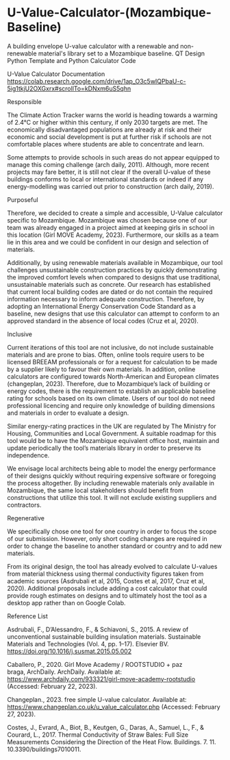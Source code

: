 # U-Value-Calculator-(Mozambique-Baseline)
A building envelope U-value calculator with a renewable and non-renewable material's library set to a Mozambique baseline. QT Design Python Template and Python Calculator Code

U-Value Calculator Documentation
https://colab.research.google.com/drive/1ap_O3c5wIQPbaU-c-5ig1tkjU2OXGxrx#scrollTo=kDNxm6uS5qhn

Responsible

The Climate Action Tracker warns the world is heading towards a warming of 2.4°C or higher within this century, if only 2030 targets are met. The economically disadvantaged populations are already at risk and their economic and social development is put at further risk if schools are not comfortable places where students are able to concentrate and learn.

Some attempts to provide schools in such areas do not appear equipped to manage this coming challenge (arch daily, 2011). Although, more recent projects may fare better, it is still not clear if the overall U-value of these buildings conforms to local or international standards or indeed if any energy-modelling was carried out prior to construction (arch daily, 2019).

Purposeful

Therefore, we decided to create a simple and accessible, U-Value calculator specific to Mozambique. Mozambique was chosen because one of our team was already engaged in a project aimed at keeping girls in school in this location (Girl MOVE Academy, 2023). Furthermore, our skills as a team lie in this area and we could be confident in our design and selection of materials.

Additionally, by using renewable materials available in Mozambique, our tool challenges unsustainable construction practices by quickly demonstrating the improved comfort levels when compared to designs that use traditional, unsustainable materials such as concrete. Our research has established that current local building codes are dated or do not contain the required information necessary to inform adequate construction. Therefore, by adopting an International Energy Conservation Code Standard as a baseline, new designs that use this calculator can attempt to conform to an approved standard in the absence of local codes (Cruz et al, 2020).

Inclusive

Current iterations of this tool are not inclusive, do not include sustainable materials and are prone to bias. Often, online tools require users to be licensed BREEAM professionals or for a request for calculation to be made by a supplier likely to favour their own materials. In addition, online calculators are configured towards North-American and European climates (changeplan, 2023). Therefore, due to Mozambique’s lack of building or energy codes, there is the requirement to establish an applicable baseline rating for schools based on its own climate. Users of our tool do not need professional licencing and require only knowledge of building dimensions and materials in order to evaluate a design.

Similar energy-rating practices in the UK are regulated by The Ministry for Housing, Communities and Local Government. A suitable roadmap for this tool would be to have the Mozambique equivalent office host, maintain and update periodically the tool’s materials library in order to preserve its independence.

We envisage local architects being able to model the energy performance of their designs quickly without requiring expensive software or foregoing the process altogether. By including renewable materials only available in Mozambique, the same local stakeholders should benefit from constructions that utilize this tool. It will not exclude existing suppliers and contractors. 

Regenerative

We specifically chose one tool for one country in order to focus the scope of our submission. However, only short coding changes are required in order to change the baseline to another standard or country and to add new materials.

From its original design, the tool has already evolved to calculate U-values from material thickness using thermal conductivity figures taken from academic sources (Asdrubali et al, 2015, Costes et al, 2017, Cruz et al, 2020). Additional proposals include adding a cost calculator that could provide rough estimates on designs and to ultimately host the tool as a desktop app rather than on Google Colab. 

Reference List

Asdrubali, F., D’Alessandro, F., & Schiavoni, S., 2015. A review of unconventional sustainable building insulation materials. Sustainable Materials and Technologies (Vol. 4, pp. 1–17). Elsevier BV. https://doi.org/10.1016/j.susmat.2015.05.002
 
Caballero, P., 2020. Girl Move Academy / ROOTSTUDIO + paz braga, ArchDaily. ArchDaily. Available at: https://www.archdaily.com/933321/girl-move-academy-rootstudio (Accessed: February 22, 2023). 

Changeplan., 2023. free simple U-value calculator. Available at: https://www.changeplan.co.uk/u_value_calculator.php (Accessed: February 27, 2023). 

Costes, J., Evrard, A., Biot, B., Keutgen, G., Daras, A., Samuel, L., F., & Courard, L., 2017. Thermal Conductivity of Straw Bales: Full Size Measurements Considering the Direction of the Heat Flow. Buildings. 7. 11. 10.3390/buildings7010011.

